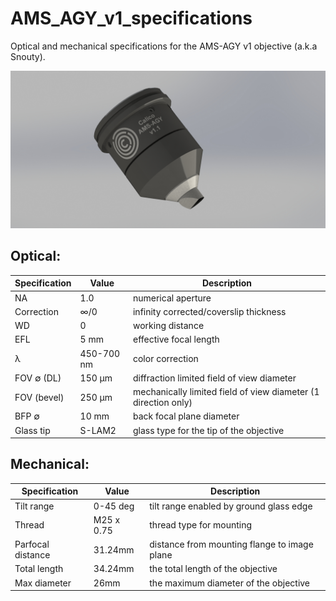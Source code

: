 # AMS_AGY_v1_specifications
Optical and mechanical specifications for the AMS-AGY v1 objective (a.k.a Snouty).

![social_preview](https://github.com/amsikking/AMS_AGY_v1_specifications/blob/main/social_preview.png)

## Optical:
|Specification |Value      |Description                                                     |
|-             |-          |-                                                               |
|NA            |1.0        |numerical aperture                                              |
|Correction    |∞/0        |infinity corrected/coverslip thickness                          |
|WD            |0          |working distance                                                |
|EFL           |5 mm       |effective focal length                                          |
|λ             |450-700 nm |color correction                                                |
|FOV ∅ (DL)    |150 μm     |diffraction limited field of view diameter                      |
|FOV (bevel)   |250 μm     |mechanically limited field of view diameter (1 direction only)  |
|BFP ∅         |10 mm      |back focal plane diameter                                       |
|Glass tip     |S-LAM2     |glass type for the tip of the objective                         |

## Mechanical:
|Specification     |Value      |Description                                   |
|-                 |-          |-                                             |
|Tilt range        |0-45 deg   |tilt range enabled by ground glass edge       |
|Thread            |M25 x 0.75 |thread type for mounting                      |
|Parfocal distance |31.24mm    |distance from mounting flange to image plane  |
|Total length      |34.24mm    |the total length of the objective             |
|Max diameter      |26mm       |the maximum diameter of the objective         |
